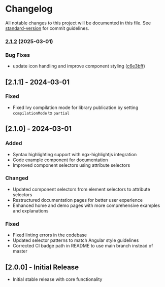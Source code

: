 # Changelog

All notable changes to this project will be documented in this file. See [standard-version](https://github.com/conventional-changelog/standard-version) for commit guidelines.

### [2.1.2](https://github.com/bacali95/ngx-json-table/compare/v2.1.1...v2.1.2) (2025-03-01)


### Bug Fixes

* update icon handling and improve component styling ([c6e3bff](https://github.com/bacali95/ngx-json-table/commit/c6e3bffd24e84cac8ee69f3e0bcb8298d09a4bf1))

## [2.1.1] - 2024-03-01

### Fixed

- Fixed Ivy compilation mode for library publication by setting `compilationMode` to `partial`

## [2.1.0] - 2024-03-01

### Added

- Syntax highlighting support with ngx-highlightjs integration
- Code example component for documentation
- Improved component selectors using attribute selectors

### Changed

- Updated component selectors from element selectors to attribute selectors
- Restructured documentation pages for better user experience
- Enhanced home and demo pages with more comprehensive examples and explanations

### Fixed

- Fixed linting errors in the codebase
- Updated selector patterns to match Angular style guidelines
- Corrected CI badge path in README to use main branch instead of master

## [2.0.0] - Initial Release

- Initial stable release with core functionality
